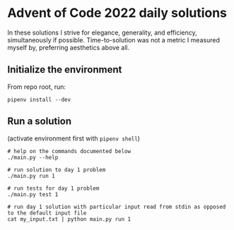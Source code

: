 # Advent of Code 2022 daily solutions

In these solutions I strive for elegance, generality, and efficiency, simultaneously if possible.
Time-to-solution was not a metric I measured myself by, preferring aesthetics above all.

## Initialize the environment

From repo root, run:

```shell
pipenv install --dev
```

## Run a solution

(activate environment first with `pipenv shell`)

```shell
# help on the commands documented below
./main.py --help

# run solution to day 1 problem
./main.py run 1

# run tests for day 1 problem
./main.py test 1

# run day 1 solution with particular input read from stdin as opposed to the default input file
cat my_input.txt | python main.py run 1
```
